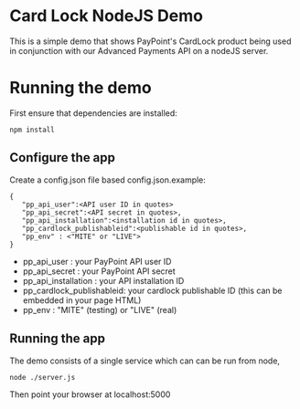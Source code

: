 # Card Lock NodeJS Demo

This is a simple demo that shows PayPoint's CardLock product being used in conjunction with our Advanced Payments API on a nodeJS server.

# Running the demo

First ensure that dependencies are installed:

    npm install


## Configure the app

Create a config.json file based config.json.example:

	{
	   "pp_api_user":<API user ID in quotes>
	   "pp_api_secret":<API secret in quotes>,
	   "pp_api_installation":<installation id in quotes>,
	   "pp_cardlock_publishableid":<publishable id in quotes>,
	   "pp_env" : <"MITE" or "LIVE">
	}

* pp_api_user : your PayPoint API user ID
* pp_api_secret : your PayPoint API secret
* pp_api_installation : your API installation ID
* pp_cardlock_publishableid: your cardlock publishable ID (this can be embedded in your page HTML)
* pp_env : "MITE" (testing) or "LIVE" (real)

## Running the app

The demo consists of a single service  which can can be run from node,

    node ./server.js

Then point your browser at localhost:5000